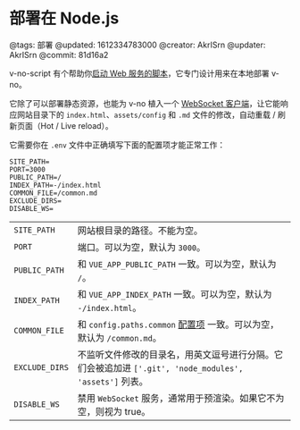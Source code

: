 # 部署在 Node.js

@tags: 部署
@updated: 1612334783000
@creator: AkrISrn
@updater: AkrISrn
@commit: 81d16a2

v-no-script 有个帮助你[启动 Web 服务的脚本](https://github.com/akrisrn/v-no-script/blob/master/src/web-server.ts)，它专门设计用来在本地部署 v-no。

它除了可以部署静态资源，也能为 v-no 植入一个 [WebSocket 客户端](https://github.com/akrisrn/v-no-script/blob/master/src/ws-client.ts)，让它能响应网站目录下的 `index.html`、`assets/config` 和 `.md` 文件的修改，自动重载 / 刷新页面（Hot / Live reload）。

它需要你在 `.env` 文件中正确填写下面的配置项才能正常工作：

```shell
SITE_PATH=
PORT=3000
PUBLIC_PATH=/
INDEX_PATH=-/index.html
COMMON_FILE=/common.md
EXCLUDE_DIRS=
DISABLE_WS=
```

| | |
| - | - |
| `SITE_PATH` | 网站根目录的路径。不能为空。 |
| `PORT` | 端口。可以为空，默认为 `3000`。 |
| `PUBLIC_PATH` | 和 `VUE_APP_PUBLIC_PATH` [](/zh/docs/env-vars.md "#")一致。可以为空，默认为 `/`。 |
| `INDEX_PATH` | 和 `VUE_APP_INDEX_PATH` [](/zh/docs/env-vars.md "#")一致。可以为空，默认为 `-/index.html`。 |
| `COMMON_FILE` | 和 `config.paths.common` [配置项](/zh/docs/conf-paths.md "#") 一致。可以为空，默认为 `/common.md`。 |
| `EXCLUDE_DIRS` | 不监听文件修改的目录名，用英文逗号进行分隔。它们会被追加进 `['.git', 'node_modules', 'assets']` 列表。 |
| `DISABLE_WS` | 禁用 `WebSocket` 服务，通常用于预渲染。如果它不为空，则视为 true。 |
